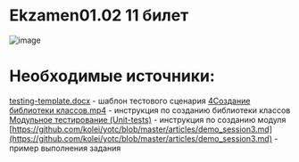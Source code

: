 # Ekzamen01.02 11 билет
![image](https://user-images.githubusercontent.com/90219892/176433965-09fac213-cde9-4e78-b725-152ebfad1ca6.png)

# Необходимые источники:
[testing-template.docx](https://docs.google.com/document/d/1HOLKqPUAQFTGmtaQGacwKFFMZiCr6q8s/edit#heading=h.gjdgxs) - шаблон тестового сценария
[4Создание библиотеки классов.mp4](https://drive.google.com/file/d/1tV1DiGGJzMwXtKUpl05LZD5CXcK4Pk6V/view?usp=sharing) - инструкция по созданию библиотеки классов
[Модульное тестирование (Unit-tests)](https://nationalteam.worldskills.ru/skills/modulnoe-testirovanie-unit-tests/) - инструкция по созданию модуля
[https://github.com/kolei/yotc/blob/master/articles/demo_session3.md](https://github.com/kolei/yotc/blob/master/articles/demo_session3.md) - пример выполнения задания
